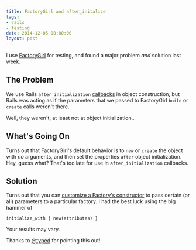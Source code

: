```yaml
---
title: FactoryGirl and after_initalize
tags:
- rails
- testing
date: 2014-12-05 08:00:00
layout: post
---
```


I use [FactoryGirl](https://github.com/thoughtbot/factory_girl) for testing, and found a major problem *and* solution last week.

The Problem
-----
We use Rails `after_initialization` [callbacks](http://api.rubyonrails.org/classes/ActiveRecord/Callbacks.html) in object construction, but Rails was acting as if the parameters that we passed to FactoryGirl `build` or `create` calls weren't there.

Well, they weren't, at least not at object initialization..

What's Going On
------
Turns out that FactoryGirl's default behavior is to `new` or `create` the object with *no* arguments, and then set the properties `after` object initialization.  Hey, guess what?  That's too late for use in `after_initialization` callbacks.

Solution
------
Turns out that you can [customize a Factory's constructor](https://github.com/thoughtbot/factory_girl/blob/master/GETTING_STARTED.md#custom-construction) to pass certain (or all) parameters to a particular factory.  I had the best luck using the big hammer of

    initialize_with { new(attributes) }
    
Your results may vary.

Thanks to [@typed](https://twitter.com/typed) for pointing this out!
